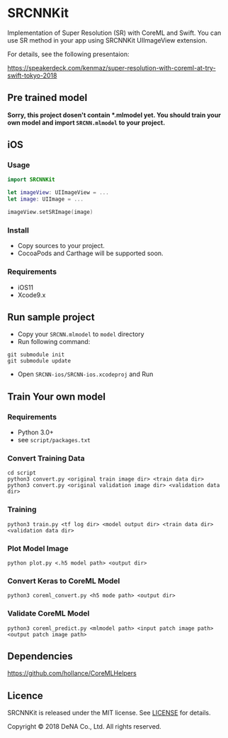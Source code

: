 # SRCNNKit
Implementation of Super Resolution (SR) with CoreML and Swift. You can use SR method in your app using SRCNNKit UIImageView extension.

For details, see the following presentaion:

https://speakerdeck.com/kenmaz/super-resolution-with-coreml-at-try-swift-tokyo-2018

## Pre trained model

__Sorry, this project dosen't contain *.mlmodel yet. You should train your own model and import `SRCNN.mlmodel` to your project.__


## iOS

### Usage

```swift
import SRCNNKit

let imageView: UIImageView = ...
let image: UIImage = ...

imageView.setSRImage(image)
```

### Install
- Copy sources to your project.
- CocoaPods and Carthage will be supported soon.

### Requirements
- iOS11
- Xcode9.x

## Run sample project
- Copy your `SRCNN.mlmodel` to `model` directory
- Run following command:
```shell
git submodule init
git submodule update
```
- Open `SRCNN-ios/SRCNN-ios.xcodeproj` and Run

## Train Your own model

### Requirements
- Python 3.0+
- see `script/packages.txt`

### Convert Training Data

```shell
cd script
python3 convert.py <original train image dir> <train data dir>
python3 convert.py <original validation image dir> <validation data dir>
```

### Training
```shell
python3 train.py <tf log dir> <model output dir> <train data dir> <validation data dir>

```
### Plot Model Image
```shell
python plot.py <.h5 model path> <output dir>
```

### Convert Keras to CoreML Model
```shell
python3 coreml_convert.py <h5 mode path> <output dir>
```

### Validate CoreML Model
```shell
python3 coreml_predict.py <mlmodel path> <input patch image path> <output patch image path>
```

## Dependencies
https://github.com/hollance/CoreMLHelpers

## Licence
SRCNNKit is released under the MIT license. See [LICENSE](TBD) for details.

Copyright © 2018 DeNA Co., Ltd. All rights reserved.
